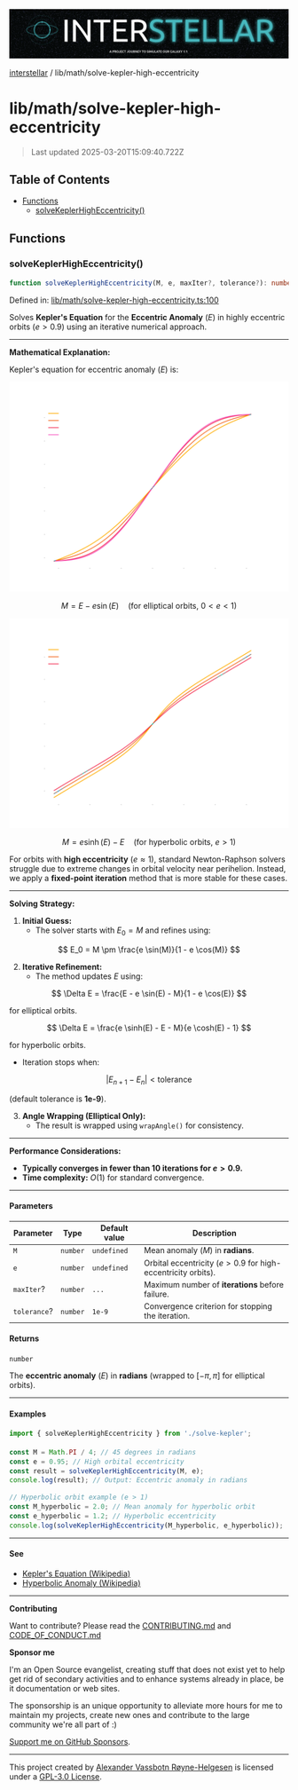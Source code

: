 <div><img alt="SPECCER logo" src="https://raw.githubusercontent.com/phun-ky/interstellar/main/public/interstellar-header.png" style="max-height:120px;"/></div>

[interstellar](../../README.md) / lib/math/solve-kepler-high-eccentricity

# lib/math/solve-kepler-high-eccentricity

> Last updated 2025-03-20T15:09:40.722Z

## Table of Contents

- [Functions](#functions)
  - [solveKeplerHighEccentricity()](#solvekeplerhigheccentricity)

## Functions

### solveKeplerHighEccentricity()

```ts
function solveKeplerHighEccentricity(M, e, maxIter?, tolerance?): number;
```

Defined in:
[lib/math/solve-kepler-high-eccentricity.ts:100](https://github.com/phun-ky/interstellar/blob/main/src/lib/math/solve-kepler-high-eccentricity.ts#L100)

Solves **Kepler's Equation** for the **Eccentric Anomaly** ($E$) in highly
eccentric orbits ($e > 0.9$) using an iterative numerical approach.

---

**Mathematical Explanation:**

Kepler's equation for eccentric anomaly ($E$) is:

![solve-kelper-high-eccentricity-elliptical-orbit](https://raw.githubusercontent.com/phun-ky/interstellar/b607daf8e014128a6dceb3cf8d522676f06bc233/public/solve-kelper-high-eccentricity-elliptical-orbit.svg)

$$
M = E - e \sin(E) \quad \text{(for elliptical orbits, } 0 < e < 1\text{)}
$$

![solve-kepler-high-eccentricity-hyperbolic-orbit](https://raw.githubusercontent.com/phun-ky/interstellar/b607daf8e014128a6dceb3cf8d522676f06bc233/public/solve-kepler-high-eccentricity-hyperbolic-orbit.svg)

$$
M = e \sinh(E) - E \quad \text{(for hyperbolic orbits, } e > 1\text{)}
$$

For orbits with **high eccentricity** ($e \approx 1$), standard Newton-Raphson
solvers struggle due to extreme changes in orbital velocity near perihelion.
Instead, we apply a **fixed-point iteration** method that is more stable for
these cases.

---

**Solving Strategy:**

1. **Initial Guess:**
   - The solver starts with $E_0 = M$ and refines using:

$$
E_0 = M \pm \frac{e \sin(M)}{1 - e \cos(M)}
$$

2. **Iterative Refinement:**
   - The method updates $E$ using:

$$
\Delta E = \frac{E - e \sin(E) - M}{1 - e \cos(E)}
$$

for elliptical orbits.

$$
\Delta E = \frac{e \sinh(E) - E - M}{e \cosh(E) - 1}
$$

for hyperbolic orbits.

- Iteration stops when:

$$
|E_{n+1} - E_n| < \text{tolerance}
$$

(default tolerance is **1e-9**).

3. **Angle Wrapping (Elliptical Only):**
   - The result is wrapped using `wrapAngle()` for consistency.

---

**Performance Considerations:**

- **Typically converges in fewer than 10 iterations for $e > 0.9$.**
- **Time complexity:** $O(1)$ for standard convergence.

---

#### Parameters

| Parameter    | Type     | Default value | Description                                                    |
| ------------ | -------- | ------------- | -------------------------------------------------------------- |
| `M`          | `number` | `undefined`   | Mean anomaly ($M$) in **radians**.                             |
| `e`          | `number` | `undefined`   | Orbital eccentricity ($e > 0.9$ for high-eccentricity orbits). |
| `maxIter`?   | `number` | `...`         | Maximum number of **iterations** before failure.               |
| `tolerance`? | `number` | `1e-9`        | Convergence criterion for stopping the iteration.              |

#### Returns

`number`

The **eccentric anomaly** ($E$) in **radians** (wrapped to $[-\pi, \pi]$ for
elliptical orbits).

---

#### Examples

```ts
import { solveKeplerHighEccentricity } from './solve-kepler';

const M = Math.PI / 4; // 45 degrees in radians
const e = 0.95; // High orbital eccentricity
const result = solveKeplerHighEccentricity(M, e);
console.log(result); // Output: Eccentric anomaly in radians
```

```ts
// Hyperbolic orbit example (e > 1)
const M_hyperbolic = 2.0; // Mean anomaly for hyperbolic orbit
const e_hyperbolic = 1.2; // Hyperbolic eccentricity
console.log(solveKeplerHighEccentricity(M_hyperbolic, e_hyperbolic));
```

---

#### See

- [Kepler's Equation (Wikipedia)](https://en.wikipedia.org/wiki/Kepler%27s_equation)
- [Hyperbolic Anomaly (Wikipedia)](https://en.wikipedia.org/wiki/Hyperbolic_trajectory#Hyperbolic_anomaly)

---

**Contributing**

Want to contribute? Please read the
[CONTRIBUTING.md](https://github.com/phun-ky/interstellar/blob/main/CONTRIBUTING.md)
and
[CODE_OF_CONDUCT.md](https://github.com/phun-ky/interstellar/blob/main/CODE_OF_CONDUCT.md)

**Sponsor me**

I'm an Open Source evangelist, creating stuff that does not exist yet to help
get rid of secondary activities and to enhance systems already in place, be it
documentation or web sites.

The sponsorship is an unique opportunity to alleviate more hours for me to
maintain my projects, create new ones and contribute to the large community
we're all part of :)

[Support me on GitHub Sponsors](https://github.com/sponsors/phun-ky).

---

This project created by [Alexander Vassbotn Røyne-Helgesen](http://phun-ky.net)
is licensed under a
[GPL-3.0 License](https://choosealicense.com/licenses/gpl-3.0/).
